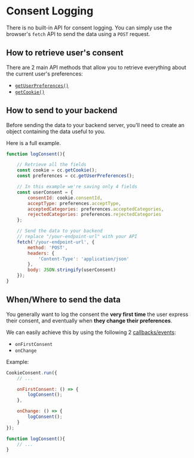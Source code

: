 # Consent Logging

There is no built-in API for consent logging. You can simply use the browser's `fetch` API to send the data using a `POST` request.

## How to retrieve user's consent
There are 2 main API methods that allow you to retrieve everything about the current user's preferences:

* [`getUserPreferences()`](/reference/api-reference.html#getuserpreferences)
* [`getCookie()`](/reference/api-reference.html#getcookie)

## How to send to your backend

Before sending the data to your backend server, you'll need to create an object containing the data useful to you.

Here is a full example.

```javascript
function logConsent(){

    // Retrieve all the fields
    const cookie = cc.getCookie();
    const preferences = cc.getUserPreferences();

    // In this example we're saving only 4 fields
    const userConsent = {
        consentId: cookie.consentId,
        acceptType: preferences.acceptType,
        acceptedCategories: preferences.acceptedCategories,
        rejectedCategories: preferences.rejectedCategories
    };

    // Send the data to your backend
    // replace "/your-endpoint-url" with your API
    fetch('/your-endpoint-url', {
        method: 'POST',
        headers: {
            'Content-Type': 'application/json'
        },
        body: JSON.stringify(userConsent)
    });
}
```

## When/Where to send the data

You generally want to log the consent the **very first time** the user express their consent, and eventually when **they change their preferences**.

We can easily achieve this by using the following 2 [callbacks/events](/advanced/callbacks-events):

- `onFirstConsent`
- `onChange`

Example:
```javascript
CookieConsent.run({
    // ...

    onFirstConsent: () => {
        logConsent();
    },

    onChange: () => {
        logConsent();
    }
});

function logConsent(){
    // ...
}
```